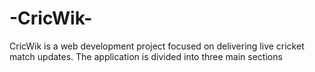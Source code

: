 # -CricWik-
CricWik is a web development project focused on delivering live cricket match updates. The application is divided into three main sections
